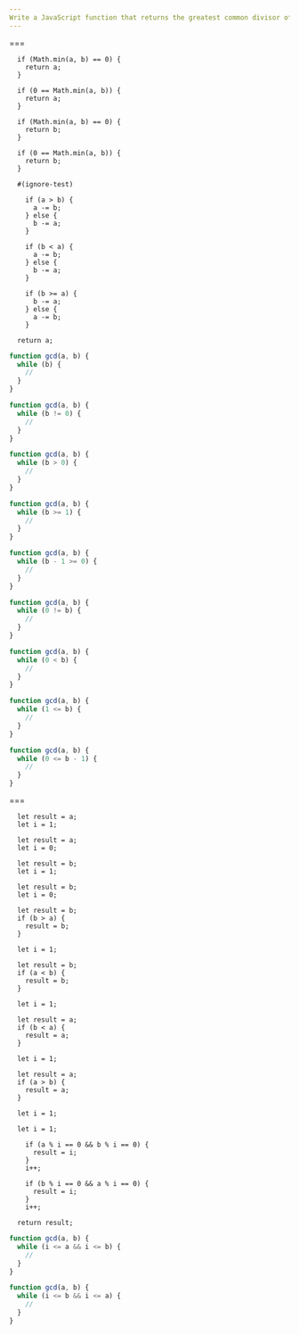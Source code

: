 ```yaml
---
Write a JavaScript function that returns the greatest common divisor of two numbers using a "while" loop.
---
```


===

```initial
  if (Math.min(a, b) == 0) {
    return a;
  }
```

```initial
  if (0 == Math.min(a, b)) {
    return a;
  }
```

```initial
  if (Math.min(a, b) == 0) {
    return b;
  }
```

```initial
  if (0 == Math.min(a, b)) {
    return b;
  }
```

```initial
  #(ignore-test)
```

```transformation
    if (a > b) {
      a -= b;
    } else {
      b -= a;
    }
```

```transformation
    if (b < a) {
      a -= b;
    } else {
      b -= a;
    }
```

```transformation
    if (b >= a) {
      b -= a;
    } else {
      a -= b;
    }
```

```final
  return a;
```

```js
function gcd(a, b) {
  while (b) {
    //
  }
}
```

```js
function gcd(a, b) {
  while (b != 0) {
    //
  }
}
```

```js
function gcd(a, b) {
  while (b > 0) {
    //
  }
}
```

```js
function gcd(a, b) {
  while (b >= 1) {
    //
  }
}
```

```js
function gcd(a, b) {
  while (b - 1 >= 0) {
    //
  }
}
```

```js
function gcd(a, b) {
  while (0 != b) {
    //
  }
}
```

```js
function gcd(a, b) {
  while (0 < b) {
    //
  }
}
```

```js
function gcd(a, b) {
  while (1 <= b) {
    //
  }
}
```

```js
function gcd(a, b) {
  while (0 <= b - 1) {
    //
  }
}
```

===

```initial
  let result = a;
  let i = 1;
```

```initial
  let result = a;
  let i = 0;
```

```initial
  let result = b;
  let i = 1;
```

```initial
  let result = b;
  let i = 0;
```

```initial
  let result = b;
  if (b > a) {
    result = b;
  }

  let i = 1;
```

```initial
  let result = b;
  if (a < b) {
    result = b;
  }

  let i = 1;
```

```initial
  let result = a;
  if (b < a) {
    result = a;
  }

  let i = 1;
```

```initial
  let result = a;
  if (a > b) {
    result = a;
  }

  let i = 1;
```

```initial
  let i = 1;
```

```transformation
    if (a % i == 0 && b % i == 0) {
      result = i;
    }
    i++;
```

```transformation
    if (b % i == 0 && a % i == 0) {
      result = i;
    }
    i++;
```

```final
  return result;
```

```js
function gcd(a, b) {
  while (i <= a && i <= b) {
    //
  }
}
```

```js
function gcd(a, b) {
  while (i <= b && i <= a) {
    //
  }
}
```

